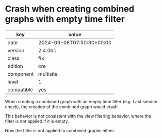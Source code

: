 [//]: # (werk v2)
# Crash when creating combined graphs with empty time filter

key        | value
---------- | ---
date       | 2024-03-08T07:50:30+00:00
version    | 2.4.0b1
class      | fix
edition    | cre
component  | multisite
level      | 1
compatible | yes

When creating a combined graph with an empty time filter (e.g. Last service check),
the creation of the combined graph would crash.

This behavior is not consistent with the view filtering behavior,
where the filter is not applied if it is empty.

Now the filter is not applied to combined graphs either.
